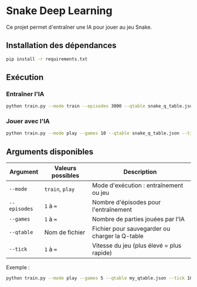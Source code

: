 # Snake Deep Learning

Ce projet permet d'entraîner une IA pour jouer au jeu Snake.

## Installation des dépendances

```bash
pip install -r requirements.txt
```

## Exécution

### **Entraîner l'IA**
```bash
python train.py --mode train --episodes 3000 --qtable snake_q_table.json --tick 1500
```

### **Jouer avec l'IA**
```bash
python train.py --mode play --games 10 --qtable snake_q_table.json --tick 10
```

## Arguments disponibles

| Argument | Valeurs possibles | Description |
|----------|------------------|-------------|
| `--mode` | `train`, `play` | Mode d'exécution : entraînement ou jeu |
| `--episodes` | `1` à `∞` | Nombre d'épisodes pour l'entraînement |
| `--games` | `1` à `∞` | Nombre de parties jouées par l'IA |
| `--qtable` | Nom de fichier | Fichier pour sauvegarder ou charger la Q-table |
| `--tick` | `1` à `∞` | Vitesse du jeu (plus élevé = plus rapide) |

Exemple :
```bash
python train.py --mode play --games 5 --qtable my_qtable.json --tick 10
```

